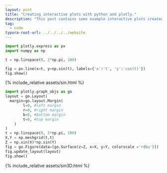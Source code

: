 ```yaml
---
layout: post
title: "Creating interactive plots with python and plotly."
description: "This post contains some example interactive plots created with python and plotly."
tag: 
  - code
typora-root-url: ../../../../website
---
```




```python
import plotly.express as px
import numpy as np

t = np.linspace(0, 2*np.pi, 100)

fig = px.line(x=t, y=np.sin(t), labels={'x':'t', 'y':'cos(t)'})
fig.show()
```

{% include_relative assets/sin.html %}

```python
import plotly.graph_objs as go
layout = go.Layout(
  margin=go.layout.Margin(
        l=0, #left margin
        r=0, #right margin
        b=0, #bottom margin
        t=0, #top margin
    )
)
t = np.linspace(0, 2*np.pi, 100)
X,Y = np.meshgrid(t,t)
Z = np.sin(X)*np.sin(Y)
fig = go.Figure(data=[go.Surface(z=Z, x=X, y=Y, colorscale ='rdbu')])
fig.update_layout(layout)
fig.show()
```

{% include_relative assets/sin3D.html %}